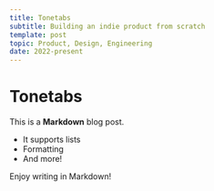 ```yaml
---
title: Tonetabs
subtitle: Building an indie product from scratch
template: post
topic: Product, Design, Engineering
date: 2022-present
---
```


# Tonetabs

This is a **Markdown** blog post.

- It supports lists
- Formatting
- And more!

Enjoy writing in Markdown!
